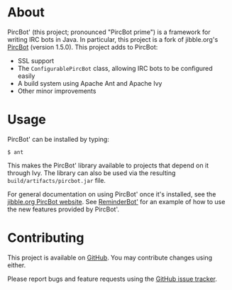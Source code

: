 # About

PircBot' (this project; pronounced "PircBot prime") is a framework for writing IRC bots in Java. In particular, this project is a fork of jibble.org's [PircBot](http://www.jibble.org/pircbot.php) (version 1.5.0). This project adds to PircBot:

* SSL support
* The `ConfigurablePircBot` class, allowing IRC bots to be configured easily
* A build system using Apache Ant and Apache Ivy
* Other minor improvements

# Usage

PircBot' can be installed by typing:

    $ ant

This makes the PircBot' library available to projects that depend on it through Ivy. The library can also be used via the resulting `build/artifacts/pircbot.jar` file.

For general documentation on using PircBot' once it's installed, see the [jibble.org PircBot website](http://www.jibble.org/pircbot.php). See [ReminderBot'](https://github.com/davidlazar/ReminderBot) for an example of how to use the new features provided by PircBot'.

# Contributing

This project is available on [GitHub](https://github.com/mv2a/PircBot). You may contribute changes using either.

Please report bugs and feature requests using the [GitHub issue tracker](https://github.com/mv2a/PircBot/issues).
